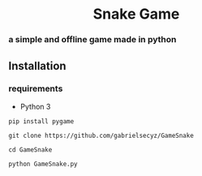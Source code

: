 <h1 align="center">Snake Game</h1>

### a simple and offline game made in python

## Installation

### requirements
- Python 3

```
pip install pygame
```
```
git clone https://github.com/gabrielsecyz/GameSnake
```
```
cd GameSnake
```
```
python GameSnake.py
```
